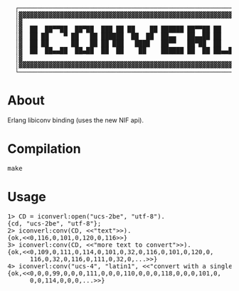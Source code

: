<pre>
  ┌─────────────────────────────────────────────────────────────┐
  │▓▓▓▓▓▓▓▓▓▓▓▓▓▓▓▓▓▓▓▓▓▓▓▓▓▓▓▓▓▓▓▓▓▓▓▓▓▓▓▓▓▓▓▓▓▓▓▓▓▓▓▓▓▓▓▓▓▓▓▓▓│
  │▓                                                           ▓│
  │▓  ██  ██▀▀██  ██▀██  ███ ██ ██    ██ ██████ ██▀▀██ ██      ▓│
  │▓  ██ ██    ▀ ██   ██ ██████  ██  ██  ██▄▄   ██▄▄██ ██      ▓│
  │▓  ██ ██      ██   ██ ██ ███   ████   ██▀▀   ██▀██  ██   ▄  ▓│
  │▓  ██  ██▄▄██  ██▄██  ██  ██    ██    ██████ ██  ██ ██▄▄██  ▓│
  │▓                                                           ▓│
  │▓▓▓▓▓▓▓▓▓▓▓▓▓▓▓▓▓▓▓▓▓▓▓▓▓▓▓▓▓▓▓▓▓▓▓▓▓▓▓▓▓▓▓▓▓▓▓▓▓▓▓▓▓▓▓▓▓▓▓▓▓│
  └─────────────────────────────────────────────────────────────┘
</pre>

About
=====

Erlang libiconv binding (uses the new NIF api).

Compilation
===========

<pre>
make
</pre>

Usage
=====

<pre>
1> CD = iconverl:open("ucs-2be", "utf-8").
{cd, "ucs-2be", "utf-8"};
2> iconverl:conv(CD, &lt;&lt;"text"&gt;&gt;).
{ok,&lt;&lt;0,116,0,101,0,120,0,116&gt;&gt;}
3> iconverl:conv(CD, &lt;&lt;"more text to convert"&gt;&gt;).
{ok,&lt;&lt;0,109,0,111,0,114,0,101,0,32,0,116,0,101,0,120,0,
      116,0,32,0,116,0,111,0,32,0,...&gt;&gt;}
4> iconverl:conv("ucs-4", "latin1", &lt;&lt;"convert with a single function call"&gt;&gt;).
{ok,&lt;&lt;0,0,0,99,0,0,0,111,0,0,0,110,0,0,0,118,0,0,0,101,0,
      0,0,114,0,0,0,...&gt;&gt;}
</pre>
